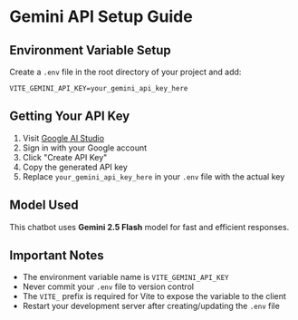 # Gemini API Setup Guide

## Environment Variable Setup

Create a `.env` file in the root directory of your project and add:

```env
VITE_GEMINI_API_KEY=your_gemini_api_key_here
```

## Getting Your API Key

1. Visit [Google AI Studio](https://makersuite.google.com/app/apikey)
2. Sign in with your Google account
3. Click "Create API Key"
4. Copy the generated API key
5. Replace `your_gemini_api_key_here` in your `.env` file with the actual key

## Model Used

This chatbot uses **Gemini 2.5 Flash** model for fast and efficient responses.

## Important Notes

- The environment variable name is `VITE_GEMINI_API_KEY`
- Never commit your `.env` file to version control
- The `VITE_` prefix is required for Vite to expose the variable to the client
- Restart your development server after creating/updating the `.env` file
